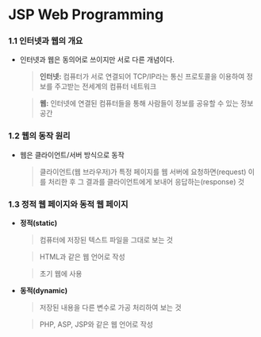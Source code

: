 # JSP Web Programming

### 1.1 인터넷과 웹의 개요
- 인터넷과 웹은 동의어로 쓰이지만 서로 다른 개념이다.
	> **인터넷:** 컴퓨터가 서로 연결되어 TCP/IP라는 통신 프로토콜을 이용하여 정보를 주고받는 전세계의 컴퓨터 네트워크

	> **웹:** 인터넷에 연결된 컴퓨터들을 통해 사람들이 정보를 공유할 수 있는 정보 공간

### 1.2 웹의 동작 원리
- 웹은 클라이언트/서버 방식으로 동작
	> 클라이언트(웹 브라우저)가 특정 페이지를 웹 서버에 요청하면(request) 이를 처리한 후 그 결과를 클라이언트에게 보내어 응답하는(response) 것

### 1.3 정적 웹 페이지와 동적 웹 페이지
- **정적(static)**
	> 컴퓨터에 저장된 텍스트 파일을 그대로 보는 것

	> HTML과 같은 웹 언어로 작성

	> 초기 웹에 사용
- **동적(dynamic)**
	> 저장된 내용을 다른 변수로 가공 처리하여 보는 것
	
	> PHP, ASP, JSP와 같은 웹 언어로 작성 
